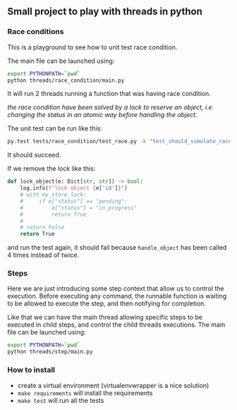 ## Small project to play with threads in python

### Race conditions

This is a playground to see how to unit test race condition.

The main file can be launched using:
```bash
export PYTHONPATH=`pwd`
python threads/race_condition/main.py
```
It will run 2 threads running a function that was having race condition. 

_the race condition have been solved by a lock to reserve an object, 
i.e. changing the status in an atomic way before handling the object._

The unit test can be run like this:
```bash
py.test tests/race_condition/test_race.py -k "test_should_simulate_race_condition"
```
It should succeed.

If we remove the lock like this:
```python
def lock_object(e: Dict[str, str]) -> bool:
    log.info(f"lock object {e['id']}")
    # with my_store_lock:
    #     if e["status"] == "pending":
    #         e["status"] = "in_progress"
    #         return True
    # 
    # return False
    return True
```
and run the test again, 
it should fail because `handle_object` has been called 4 times instead of twice. 

### Steps

Here we are just introducing some step context that allow us to control the execution. 
Before executing any command, the runnable function is waiting to be allowed to execute the step, 
and then notifying for completion.

Like that we can have the main thread allowing specific steps to be executed in child steps, 
and control the child threads executions. 
The main file can be launched using:
```bash
export PYTHONPATH=`pwd`
python threads/step/main.py
```

### How to install
- create a virtual environment (virtualenvwrapper is a nice solution)
- `make requirements` will install the requirements
- `make test` will run all the tests
